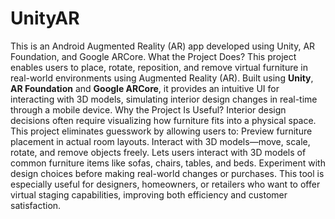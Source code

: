 # UnityAR
This is an Android Augmented Reality (AR) app developed using Unity, AR Foundation, and Google ARCore. 
What the Project Does?
This project enables users to place, rotate, reposition, and remove virtual furniture in real-world environments using Augmented Reality (AR). Built using **Unity**, **AR Foundation** and **Google ARCore**, it provides an intuitive UI for interacting with 3D models, simulating interior design changes in real-time through a mobile device.
Why the Project Is Useful?
Interior design decisions often require visualizing how furniture fits into a physical space. This project eliminates guesswork by allowing users to:
  Preview furniture placement in actual room layouts.
  Interact with 3D models—move, scale, rotate, and remove objects freely.
  Lets users interact with 3D models of common furniture items like sofas, chairs, tables, and beds.
  Experiment with design choices before making real-world changes or purchases.
This tool is especially useful for designers, homeowners, or retailers who want to offer virtual staging capabilities, improving both efficiency and customer satisfaction.
